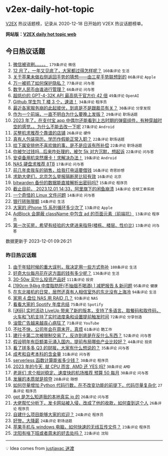 # v2ex-daily-hot-topic

[V2EX](https://www.v2ex.com/) 热议话题榜，记录从 2020-12-18 日开始的 V2EX 热议话题榜单。

**网站版：[V2EX daily hot topic web](https://boojack.github.io/v2ex-daily-hot-topic-web/)**

## 今日热议话题

<!-- TODAY BEGIN -->

1. [微信被盗刷。。。。。](https://www.v2ex.com/t/996764) `179条评论` `微信`
1. [12 月了，一年又见底了，大家都过得怎样呢？](https://www.v2ex.com/t/996699) `160条评论` `生活`
1. [关于苹果未做右侧返回手势的猜想——由三星手势联想到的](https://www.v2ex.com/t/996732) `86条评论` `Apple`
1. [万一被抓了如何保护隐私？](https://www.v2ex.com/t/996777) `77条评论` `问与答`
1. [数字人民币由谁进行管理？](https://www.v2ex.com/t/996723) `66条评论` `问与答`
1. [超低价的 GPT-4-32K API 最高低于官方价 42 倍](https://www.v2ex.com/t/996697) `49条评论` `OpenAI`
1. [Github 学生包 T 楼 3 个，速进！](https://www.v2ex.com/t/996812) `34条评论` `程序员`
1. [最近各家服务崩的此起彼伏，到底是不是跟裁员有关？](https://www.v2ex.com/t/996703) `30条评论` `分享发现`
1. [作为一个前端，一直不明白为什么要晚上发版？](https://www.v2ex.com/t/996780) `29条评论` `职场话题`
1. [2023 年了，在支付宝 app 中偶尔还能看到上古时期的弹窗组件，有种穿越时空的感觉。。为什么不能去改一下呢](https://www.v2ex.com/t/996728) `27条评论` `Android`
1. [买整机求推荐个靠谱的店铺](https://www.v2ex.com/t/996836) `26条评论` `硬件`
1. [真有人包装简历，学历作假能正常入职？](https://www.v2ex.com/t/996858) `22条评论` `职场话题`
1. [给下属安排他不喜欢做的事，是不是应该有所补偿](https://www.v2ex.com/t/996714) `22条评论` `职场话题`
1. [你被欠过钱吗...后来咋处理的，被欠 5k 对方沉默，想起诉](https://www.v2ex.com/t/996705) `22条评论` `问与答`
1. [安卓备用机突然爆卡！求解决办法！](https://www.v2ex.com/t/996758) `19条评论` `Android`
1. [NAS 硬盘求推荐 8TB](https://www.v2ex.com/t/996707) `17条评论` `问与答`
1. [前几年卖我车的销售，给我打电话要借钱](https://www.v2ex.com/t/996823) `16条评论` `奇思妙想`
1. [求助大佬们，北京怎么举报隔断房比较有效](https://www.v2ex.com/t/996766) `16条评论` `北京`
1. [bitwarden 备份的数据能直接解析出密码吗?](https://www.v2ex.com/t/996832) `15条评论` `程序员`
1. [截止目前， 2023.12.01 14:33，阿里旗下的闲鱼崩溃](https://www.v2ex.com/t/996850) `14条评论` `全球工单系统`
1. [一个奇怪的 Linux 文件问题](https://www.v2ex.com/t/996807) `14条评论` `问与答`
1. [银行转账限额](https://www.v2ex.com/t/996741) `14条评论` `生活`
1. [大家的 iPhone 15 系列循环多少次了](https://www.v2ex.com/t/996840) `13条评论` `Apple`
1. [AdBlock 会屏蔽 className 中包含 ad 的页面元素（前端坑）](https://www.v2ex.com/t/996748) `13条评论` `程序员`
1. [第一次买房，希望有经验的大佬进来指导(楼栋、楼层、性价比)](https://www.v2ex.com/t/996743) `13条评论` `问与答`

数据更新于 2023-12-01 09:26:21

<!-- TODAY END -->

### 昨日热议话题

<!-- YESTERDAY BEGIN -->

1. [由于年轻时候的重大误判，我决定用一些方式弥补](https://www.v2ex.com/t/996449) `180条评论` `生活`
1. [好奇大伙每月花在这方面的钱有多少呢？](https://www.v2ex.com/t/996421) `136条评论` `生活`
1. [30-50w 买什么投资产品好](https://www.v2ex.com/t/996424) `111条评论` `投资`
1. [[190cm 94kg 中度脂肪肝(不抽烟不喝酒) ] 减肥报告 & 新问题](https://www.v2ex.com/t/996422) `95条评论` `健康`
1. [在东北接机的日常，居然还真有人相信室外的东北没有上海冷](https://www.v2ex.com/t/996477) `94条评论` `生活`
1. [家用 4 盘位 NAS 用 RAID 几？](https://www.v2ex.com/t/996537) `93条评论` `NAS`
1. [看看大家的 Spotify 年度总结](https://www.v2ex.com/t/996431) `75条评论` `Spotify`
1. [[送码] 实时活动 LiveUp 带来了新的版本，支持了多语言、取餐码和取件码，火车和飞机支持了实时进度条和设置提前触发时间](https://www.v2ex.com/t/996445) `72条评论` `分享创造`
1. [油管广告越来越丧心病狂了](https://www.v2ex.com/t/996479) `71条评论` `YouTube`
1. [不吐不快，公司年会在周末开，真烦](https://www.v2ex.com/t/996416) `61条评论` `酷工作`
1. [建行卡第二次被限制交易了，反诈到底是在反什么东西？](https://www.v2ex.com/t/996410) `52条评论` `问与答`
1. [假设明年有巨额美元涌入国内，提前布局哪些产业比较好？](https://www.v2ex.com/t/996600) `44条评论` `投资`
1. [看了拼多多 Q3 的财报，大家有什么想说的？](https://www.v2ex.com/t/996619) `35条评论` `问与答`
1. [成考和自考本科的含金量](https://www.v2ex.com/t/996408) `31条评论` `问与答`
1. [serverless 函数计算能省多少钱？](https://www.v2ex.com/t/996610) `30条评论` `程序员`
1. [2023 年的今天, 就 CPU 而言, AMD 还 YES 吗?](https://www.v2ex.com/t/996595) `30条评论` `AMD`
1. [老哥们 求个相对稳定、速度快的机场推荐 预算 50 每月](https://www.v2ex.com/t/996434) `30条评论` `问与答`
1. [发展的本质就是掠夺](https://www.v2ex.com/t/996633) `28条评论` `随想`
1. [如何尽量增加 Python 代码行数，在不改变功能的前提下，代码尽量复杂化](https://www.v2ex.com/t/996546) `27条评论` `程序员`
1. [gpt 是怎么知道我的本地真实 ip 的](https://www.v2ex.com/t/996648) `26条评论` `问与答`
1. [大佬帮忙分析下，发卡网站被入侵，改成了他的收款，如何查到这个人](https://www.v2ex.com/t/996561) `26条评论` `程序员`
1. [自建什么项目能够大家的欢迎？](https://www.v2ex.com/t/996540) `24条评论` `程序员`
1. [好惨，大降薪](https://www.v2ex.com/t/996522) `24条评论` `职场话题`
1. [苹果手机与 windows 电脑，如何快速的无线互传文件？](https://www.v2ex.com/t/996555) `23条评论` `程序员`
1. [沈阳有啥下班或者周末的好去处吗？](https://www.v2ex.com/t/996402) `22条评论` `沈阳`

<!-- YESTERDAY END -->

---

💡 Idea comes from [justjavac 迷渡](https://github.com/justjavac/)
